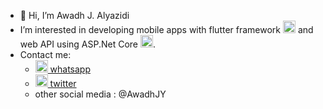 - 👋 Hi, I’m Awadh J. Alyazidi
-  I’m interested in developing
       mobile apps with flutter framework <img src="https://iconape.com/wp-content/png_logo_vector/flutter.png"  width="20" height="20" />
       and web API using ASP.Net Core <img src="https://upload.wikimedia.org/wikipedia/commons/thumb/e/ee/.NET_Core_Logo.svg/1200px-.NET_Core_Logo.svg.png"  width="20" height="20" />. 
- Contact me:
    - <a href="http://wa.me/967700338808"><img src="https://web.whatsapp.com/img/favicon_c5088e888c97ad440a61d247596f88e5.png" width="20" height="20" /> whatsapp </a>
    - <a href="https://twitter.com/AwadhJY"><img src="https://abs.twimg.com/favicons/twitter.ico" width="20" height="20" /> twitter</a>
    - other social media : @AwadhJY

<!---
awadhjy/awadhjy is a ✨ special ✨ repository because its `README.md` (this file) appears on your GitHub profile.
You can click the Preview link to take a look at your changes.
--->
